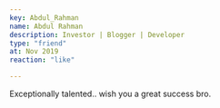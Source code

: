 ```yaml
--- 
key: Abdul_Rahman
name: Abdul Rahman
description: Investor | Blogger | Developer
type: "friend"
at: Nov 2019
reaction: "like"

---
```


Exceptionally talented.. wish you a great success bro.
